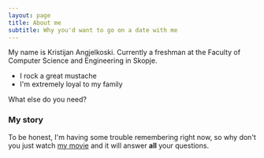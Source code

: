 ```yaml
---
layout: page
title: About me
subtitle: Why you'd want to go on a date with me
---
```


My name is Kristijan Angjelkoski. Currently a freshman at the Faculty of Computer Science and Engineering in Skopje. 

- I rock a great mustache
- I'm extremely loyal to my family

What else do you need?

### My story

To be honest, I'm having some trouble remembering right now, so why don't you just watch [my movie](https://en.wikipedia.org/wiki/The_Princess_Bride_%28film%29) and it will answer **all** your questions.
